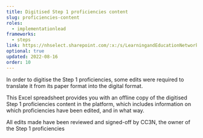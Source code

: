 ```yaml
---
title: Digitised Step 1 proficiencies content
slug: proficiencies-content
roles:
  - implementationlead
frameworks:
  - steps
link: https://nhselect.sharepoint.com/:x:/s/LearningandEducationNetworks/DSP/EX8TrZHKqZRBvs16PG4fx9MBSiu1HEVOS-Zlf3oQvKPXYw
optional: true
updated: 2022-08-16
order: 10
---
```

In order to digitise the Step 1 proficiencies, some edits were required to translate it from its paper format into the digital format.

This Excel spreadsheet provides you with an offline copy of the digitised Step 1 proficiencies content in the platform, which includes information on which proficiencies have been edited, and in what way.

All edits made have been reviewed and signed-off by CC3N, the owner of the Step 1 proficiencies